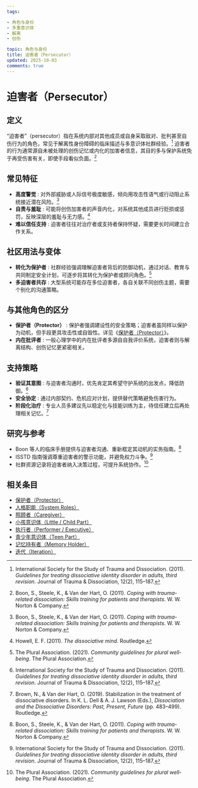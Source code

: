 ```yaml
---
tags:

- 角色与身份
- 多重意识体
- 解离
- 创伤

topic: 角色与身份
title: 迫害者（Persecutor）
updated: 2025-10-03
comments: true
---
```


# 迫害者（Persecutor）

## 定义

“迫害者”（persecutor）指在系统内部对其他成员或自身采取敌对、批判甚至自伤行为的角色，常见于解离性身份障碍的临床描述与多意识体社群经验。[^isstd2011] 迫害者的行为通常源自未被处理的创伤记忆或内化的加害者信息，其目的多与保护系统免于再受伤害有关，即使手段看似负面。[^boon2011]

## 常见特征

- **高度警觉** : 对外部威胁或人际信号极度敏感，倾向用攻击性语气或行动阻止系统接近潜在风险。[^boon2011]
- **自责与羞耻** : 可能将创伤加害者的声音内化，对系统其他成员进行贬损或惩罚，反映深层的羞耻与无力感。[^howell2011]
- **难以信任支持** : 迫害者往往对治疗者或支持者保持怀疑，需要更长时间建立合作关系。

## 社区用法与变体

- **转化为保护者** : 社群经验强调理解迫害者背后的防御动机，通过对话、教育与共同制定安全计划，可逐步将其转化为保护者或顾问角色。[^thepluralassociation2021]
- **多迫害者共存** : 大型系统可能存在多位迫害者，各自关联不同创伤主题，需要个别化的沟通策略。

## 与其他角色的区分

- **保护者（Protector）** : 保护者强调建设性的安全策略；迫害者虽同样以保护为动机，但手段更具攻击性或自毁性。详见《[保护者（Protector）](Protector.md)》。
- **内在批评者** : 一般心理学中的内在批评者多源自自我评价系统，迫害者则与解离结构、创伤记忆更紧密相关。

## 支持策略

- **验证其意图** : 与迫害者沟通时，优先肯定其希望守护系统的出发点，降低防御。[^isstd2011]
- **安全协定** : 通过内部契约、危机应对计划，提供替代策略避免伤害行为。
- **阶段化治疗** : 专业人员多建议先以稳定化与技能训练为主，待信任建立后再处理相关记忆。[^brown2019]

## 研究与参考

- Boon 等人的临床手册提供与迫害者沟通、重新框定其动机的实务指南。[^boon2011]
- ISSTD 指南强调尊重迫害者的警示功能，并避免权力斗争。[^isstd2011]
- 社群资源记录将迫害者纳入决策过程，可提升系统协作。[^thepluralassociation2021]

[^isstd2011]: International Society for the Study of Trauma and Dissociation. (2011). *Guidelines for treating dissociative identity disorder in adults, third revision*. Journal of Trauma & Dissociation, 12(2), 115–187.
[^boon2011]: Boon, S., Steele, K., & Van der Hart, O. (2011). *Coping with trauma-related dissociation: Skills training for patients and therapists*. W. W. Norton & Company.
[^howell2011]: Howell, E. F. (2011). *The dissociative mind*. Routledge.
[^brown2019]: Brown, N., & Van der Hart, O. (2019). Stabilization in the treatment of dissociative disorders. In K. L. Dell & A. J. Lawson (Eds.), *Dissociation and the Dissociative Disorders: Past, Present, Future* (pp. 483–499). Routledge.
[^thepluralassociation2021]: The Plural Association. (2021). *Community guidelines for plural well-being*. The Plural Association.

## 相关条目

- [保护者（Protector）](Protector.md)
- [人格职能（System Roles）](System-Roles.md)
- [照顾者（Caregiver）](Caregiver.md)
- [小孩意识体（Little / Child Part）](Little.md)
- [执行者（Performer / Executive）](Performer-Executive.md)
- [青少年意识体（Teen Part）](Teen.md)
- [记忆持有者（Memory Holder）](Memory-Holder.md)
- [迭代（Iteration）](Iteration.md)

